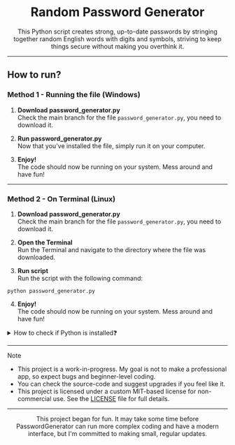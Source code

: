 <h1 align="center">Random   Password   Generator</h1>

<p align="center">This Python script creates strong, up-to-date passwords by stringing together random English words with digits and symbols, striving to keep things secure without making you overthink it.</p>

<hr>

## How to run?

### Method 1 - Running the file (Windows)

1. **Download password_generator.py**  
   Check the main branch for the file `password_generator.py`, you need to download it.

2. **Run password_generator.py**  
   Now that you've installed the file, simply run it on your computer.

3. **Enjoy!**  
   The code should now be running on your system. Mess around and have fun!

<hr>

### Method 2 - On Terminal (Linux)

1. **Download password_generator.py**  
   Check the main branch for the file `password_generator.py`, you need to download it.

2. **Open the Terminal**  
   Run the Terminal and navigate to the directory where the file was downloaded.

3. **Run script**  
   Run the script with the following command:
```
python password_generator.py
```

4. **Enjoy!**  
   The code should now be running on your system. Mess around and have fun!


<details>
  
<summary> How to check if Python is installed❓</summary>

---

Download Python from [python.org](https://www.python.org/downloads/). To check if Python is installed on your system, follow these steps:

 **Copy and paste the code below, then press enter.**  
   - For **Windows OS**, on `PowerShell`:
     
     ```
     python --version
     ```
   - For **Linux OS**, on `Terminal`:
     
     ```
     python3 --version
     ```
On both systems, the version should be displayed on the output, e. g., 3.13.0

</details>

<hr>

> [!NOTE]
>
> - This project is a work-in-progress. My goal is not to make a professional app, so expect bugs and beginner-level coding.
> - You can check the source-code and suggest upgrades if you feel like it.
> - This project is licensed under a custom MIT-based license for non-commercial use. See the [LICENSE](./LICENSE) file for full details.

<hr>

<p align="center">This project began for fun. It may take some time before PasswordGenerator can run more complex coding and have a modern interface, but I'm committed to making small, regular updates.</p>
